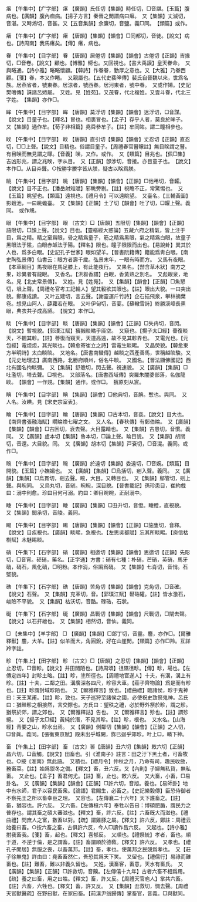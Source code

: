 <!-- { "loadSidebar": true } -->
瘎	【午集中】【疒字部】	瘎	【廣韻】氏任切【集韻】時任切，□音諶。【玉篇】腹病也。【廣韻】腹內痼病。【揚子方言】秦晉之閒謂病曰瘎。　又【集韻】丈減切，音湛。又時鴆切，音甚。又【五音集韻】余廉切，音鹽。義□同。　【類篇】或作。

瘏	【午集中】【疒字部】	瘏	【唐韻】【集韻】【韻會】□同都切，音徒。【說文】病也。【詩周南】我馬瘏矣。【傳】瘏，病也。

眷	【午集中】【目字部】	眷	【唐韻】居倦切【集韻】【韻會】古倦切【正韻】吉掾切，□音卷。【說文】顧也。【博雅】嚮也。又回視也。【書大禹謨】皇天眷命。　又與睠通。【詩小雅】睠睠懷顧。【韓詩】作眷眷，勤厚之意也。又【大雅】乃眷西顧。【箋】眷，本又作睠。　又親屬也。【五代史裴皞傳】裴氏自晉魏以來，世爲名族。居燕省者，號東眷。居涼者，號西眷。居河東者，號中眷。　又或作婘。【史記樊噲傳】誅諸呂婘屬。　又姓。見【姓苑】。又茂眷，代北複姓。又壹斗眷，代北三字姓。　【集韻】亦作□。

眸	【午集中】【目字部】	眸	【唐韻】莫浮切【集韻】【韻會】迷浮切，□音謀。【說文】目童子也。【釋名】冒也。相裹冒也。【孟子】存乎人者，莫良於眸子。　又【集韻】通作牟。【荀子非相篇】堯舜參牟子。【註】牟同眸。謂二瞳相參也。

眹	【午集中】【目字部】	眹	【唐韻】直引切【集韻】【韻會】丈忍切【正韻】直忍切，□□上聲。【說文】目精也。俗謂目童子。【周禮春官瞽矇註】無目眹謂之瞽。有目眹而無見謂之矇。【音義】眹，又作。或作。　又【類篇】目兆也。【佩□集】吉凶形兆，謂之兆眹，字从目。　又【正韻】卽涉切，音接。亦目童子也。　【說文】本作□。从目灷聲。○按勝字賸字皆从朕，疑古以眹爲朕。

眺	【午集中】【目字部】	眺	【唐韻】【集韻】【韻會】【正韻】□他弔切，音糶。【說文】目不正也。【潘岳射雉賦】邪眺旁剔。【註】視瞻不正，常驚惕也。　又【玉篇】眺望也。【類篇】遠視也。【禮月令】可以遠眺望。　又臺名。【三輔黃圖】影蛾池，一曰眺蟾臺。　又【集韻】【正韻】土了切【韻會】吐了切，□糶上聲。義同。　或作覜。

眼	【午集中】【目字部】	眼	〔古文〕□【唐韻】五限切【集韻】【韻會】【正韻】語限切，□顏上聲。【說文】目也。【靈樞經大惑論】五藏六府之精氣，皆上注于目，爲之精。精之窠爲眼，骨之精爲童子，筋之精爲黑眼，氣之精爲白眼，故童子黑眼法于隂，白眼赤衇法于陽。【釋名】限也。瞳子限限而出也。【易說卦】巽其於人也，爲多白眼。【史記孔子世家】眼如望羊。【晉書阮籍傳】籍能爲靑白眼。【南史陶弘景傳】仙書云：眼方者壽千歲。弘景末年，一眼有時而方。　又馬有夜眼。【本草綱目】馬夜眼在馬足膝上，有此能夜行。　又果名。【嵆含草木狀】南方之果，珍異者有龍眼。　又香名。【洪芻香譜】白眼，香黃熟之別名。　又彪眼泉，地名。見【北史常景傳】。　又姓。見【姓苑】。　又【集韻】【韻會】【正韻】□魚懇切，垠上聲。【周禮冬官考工記輪人】望其轂欲其眼也。【註】眼出大貌。一曰突出貌。鄭康成讀。　又叶五建切，言去聲。【謝靈運斤竹詩】企石挹飛泉，攀林摘葉卷。想見山阿人，薜蘿若在眼。　又叶伊甸切，音宴。【蘇轍雪詩】終勝溪嶂長熏眼，典衣共子成高讌。　【說文】本作□。

睒	【午集中】【目字部】	睒	【唐韻】【集韻】【韻會】【正韻】□失冉切，音閃。【說文】暫視貌。【郭璞江賦】獱獺賧瞲乎厱空。　又窺也。【揚子太□經】瞢復睒天，不覩其軫。【註】瞢復而窺天，天道高遠，故不見其軫界也。　又電光也。【元包經】電炟炟，其光睒也。【韓愈寄崔立之詩】雷電生睒睗。　又晶熒貌。【韓愈東方半明詩】太白睒睒。　又地名。【唐書南蠻傳】越睒之西產善馬，世稱越睒駿。又【元史地理志】廣南西路，北勝府順州，俗名牛睒。　又國名。【晉法顯佛國記】西北有國名拘睒彌。　又【集韻】舒贍切，閃去聲。視速貌。　又【廣韻】【集韻】□吐濫切，塔去聲。□視也。　又部落名。【唐書西域傳】突羅朱闇婆部落，名伽龍睒。　【韻會】一作覢。【集韻】通作。或作□。　獱原刻从賔。

睓	【午集中】【目字部】	睓	【集韻】【韻會】□他典切，音腆。慙也。與同。　又人名。汝睓。見【宋史宗室表】。

睔	【午集中】【目字部】	睔	【唐韻】【集韻】□古本切，音袞。【說文】目大也。【南齊書張融海賦】瞯睔煥七曜之文。　又人名。【春秋傳】有鄭伯睔。　又【廣韻】【集韻】【韻會】□古困切，袞去聲。大目露睛也。　又【集韻】古患切，音慣。義同。　又【廣韻】盧本切【集韻】魯本切，□論上聲。睔目貌。　又【集韻】胡關切，音還。大目貌。同。　又【廣韻】胡本切【集韻】戸袞切，□音混。義同。或作□。

睕	【午集中】【目字部】	睕	【廣韻】於遠切【集韻】委遠切，□音婉。【類篇】目開貌。【玉篇】小嫵媚也。　又【廣韻】【集韻】□烏括切，剜入聲。義同。　又【廣韻】【集韻】□烏貫切，剜去聲。睕，大目。又轉目也。　又【集韻】鄔管切，剜上聲。與睕同。　又烏丸切，音剜。睕睕，深目貌。【晉書載記】孫珍患目，崔約戲曰：溺中則愈。珍曰目何可溺。約曰：卿目睕睕，正耐溺中。

睖	【午集中】【目字部】	睖	【廣韻】【集韻】□丑升切，音僜。睖瞪，直視貌。　又【集韻】閭承切，音陵。義同。

睗	【午集中】【目字部】	睗	【唐韻】【集韻】【韻會】【正韻】□施隻切，音釋。【說文】目疾視也。【廣韻】睒睗，急視也。【左思吳都賦】忘其所睒睗。【庾信枯樹賦】木魅睗睒。

硝	【午集下】【石字部】	硝	【廣韻】相邀切【集韻】【韻會】思邀切【正韻】先彫切，□音宵。硭硝，藥名。【正字通】方書：硝有七種：朴硝，芒硝，英硝，馬牙硝，硝石，風化硝，□明粉。本作消，俗譌爲硝。　又【集韻】七肖切，音悄。石堅貌。

硞	【午集下】【石字部】	硞	【唐韻】苦角切【集韻】【韻會】克角切，□音確。【說文】石聲。　又【集韻】克革切，音。【郭璞江賦】礐硞礭。【註】皆水激石，峻險不平貌。　又【集韻】枯沃切，音酷。碌硞，石狀。

硟	【午集下】【石字部】	硟	【廣韻】昌戰切【集韻】【韻會】尺戰切，□闡去聲。【說文】以石扞繒也。　又【集韻】相然切，音仙。義同。

□	【未集中】【羊字部】	□	【廣韻】【集韻】□郞丁切，音靈。麢，亦作□。【爾雅釋獸】麢，大羊。【註】似羊而大，角圓銳，好在山崖閒。【類篇】亦作□羚。互詳羚字註。

畛	【午集上】【田字部】	畛	〔古文〕□【唐韻】之忍切【集韻】【韻會】【正韻】止忍切，□音軫。【說文】井田閒陌也。【詩周頌】徂隰徂畛。【傳】畛，場也。【左傳定四年】封畛土略。【註】畛，塗所徑也。【周禮地官遂人】十夫，有溝，溝上有畛。【註】十夫，二鄰之田。溝廣深各四尺，畛容大車。【莊子齊物論】爲是而有畛也。【註】畛謂封域畛陌也。　又【爾雅釋言】致也。【禮曲禮】臨諸侯，畛于鬼神曰：天王某甫。【註】畛，致也。天子巡狩至諸侯之國，必使祝史致祭鬼神。呂氏曰：猶畦畛之相接然，言交際也。方氏曰：望秩之禮，必於野外祭於畛，謂之畛。猶祭於郊，謂之郊也。　又【爾雅釋詁】告也。　又【爾雅釋言】殄也。【註】謂殄絕。　又【揚子太□經】黃純於潛，不見其畛。【註】畛，根也。　又水名。【山海經】靑要之山，畛水出焉。　又【廣韻】側鄰切【集韻】【韻會】【正韻】之人切，□音眞。義同。【張衡東京賦】殿未出乎城闕，旆已迴乎郊畛。叶上□，轔下神。

畜	【午集上】【田字部】	畜	〔古文〕嘼【唐韻】丑六切【集韻】敕六切【正韻】昌六切，□音觸。【說文】田畜也。引《淮南子》註言：田之汙下黑土者，可畜牧也。○按《淮南》無此語。　又積也。【禮月令】仲秋之月，乃命有司，趣民收斂，務畜菜。【註】始爲禦冬之備。【釋文】畜，丑六反。又【內則】子婦無私貨，無私畜。　又止也。【孟子】畜君何尤。【註】畜，止也。敕六反。　又大畜，小畜，□易卦名。　又【廣韻】【集韻】【韻會】【正韻】□許六切，音旭。養也。【易師卦】地中有水師，君子以容民畜衆。【論語】君賜生，必畜之。【史記樂毅傳】臣恐侍御者不察先王之所以畜幸臣之理。　又容也。【左傳襄二十六年】天下誰畜之。【註】畜，猶容也。許六反。　又六畜。【左傳桓六年】奉牲以告曰：博碩肥腯，謂民力之普存也。謂其畜之碩大蕃滋也。【釋文】畜，許六反。【註】六畜旣大而滋也。【禮曲禮】問庶人之富，數畜以對。【疏】謂雞豚之屬。【釋文】許六反，鄭註：周禮云始養曰畜。○按六畜之畜，古俱許六反，今人□讀作昌六反。　又起也。【詩小雅】拊我畜我。【箋】畜，起也。【釋文】喜郁反。　又順也。【禮祭統】孝者，畜也。順于道，不逆于倫，是之謂畜。【註】畜謂順於德敎。【釋文】許六反。　又孝也。【禮孔子閒居】無服之喪，以畜萬邦。【註】畜，孝也。使萬邦之民競爲孝也。　又【莊子徐無鬼】許由曰：堯畜畜然仁，吾恐其爲天下笑。　又留也。【禮儒行】易祿而難畜也。【註】難畜，難以非義久留也。　又姓。漢畜客，畜意，天水有畜氏。　又【廣韻】【集韻】【正韻】□許救切，音齅。【左傳僖十九年】古者六畜不相爲用。【疏】養之曰畜，用之曰牲。【釋文】畜，許又反。【周禮天官庖人】掌共六畜。【註】六畜，六牲也。【釋文】畜，許又反。　又【集韻】丑救切，惆去聲。【周禮天官獸醫疏】在野曰獸，在家曰畜。【前漢尹翁歸傳】掌畜官，音義。□與獸同。

